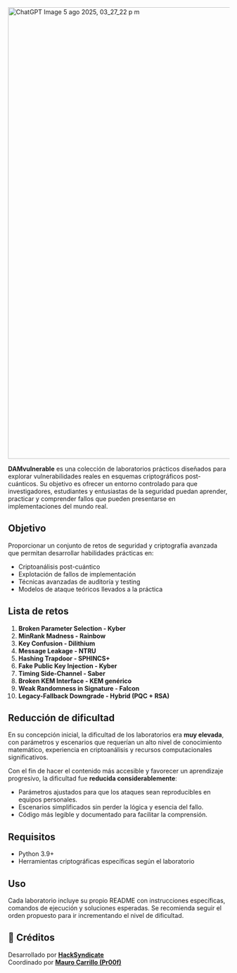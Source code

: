 
<img width="1536" height="1024" alt="ChatGPT Image 5 ago 2025, 03_27_22 p m" src="https://github.com/user-attachments/assets/9a6dda14-a76c-4dbc-b4b3-6dabffa53b23" />

**DAMvulnerable** es una colección de laboratorios prácticos diseñados para explorar vulnerabilidades reales en esquemas criptográficos post-cuánticos. Su objetivo es ofrecer un entorno controlado para que investigadores, estudiantes y entusiastas de la seguridad puedan aprender, practicar y comprender fallos que pueden presentarse en implementaciones del mundo real.

## Objetivo

Proporcionar un conjunto de retos de seguridad y criptografía avanzada que permitan desarrollar habilidades prácticas en:

- Criptoanálisis post-cuántico
- Explotación de fallos de implementación
- Técnicas avanzadas de auditoría y testing
- Modelos de ataque teóricos llevados a la práctica

## Lista de retos

1. **Broken Parameter Selection - Kyber**  
2. **MinRank Madness - Rainbow**  
3. **Key Confusion - Dilithium**  
4. **Message Leakage - NTRU**  
5. **Hashing Trapdoor - SPHINCS+**  
6. **Fake Public Key Injection - Kyber**  
7. **Timing Side-Channel - Saber**  
8. **Broken KEM Interface - KEM genérico**  
9. **Weak Randomness in Signature - Falcon**  
10. **Legacy-Fallback Downgrade - Hybrid (PQC + RSA)**

## Reducción de dificultad

En su concepción inicial, la dificultad de los laboratorios era **muy elevada**, con parámetros y escenarios que requerían un alto nivel de conocimiento matemático, experiencia en criptoanálisis y recursos computacionales significativos.  

Con el fin de hacer el contenido más accesible y favorecer un aprendizaje progresivo, la dificultad fue **reducida considerablemente**:
- Parámetros ajustados para que los ataques sean reproducibles en equipos personales.
- Escenarios simplificados sin perder la lógica y esencia del fallo.
- Código más legible y documentado para facilitar la comprensión.

## Requisitos

- Python 3.9+  
- Herramientas criptográficas específicas según el laboratorio    

## Uso

Cada laboratorio incluye su propio README con instrucciones específicas, comandos de ejecución y soluciones esperadas. Se recomienda seguir el orden propuesto para ir incrementando el nivel de dificultad.

## 📜 Créditos

Desarrollado por [**HackSyndicate**](hhttps://www.hacksyndicate.xyz)  
Coordinado por [**Mauro Carrillo (Pr00f)**](www.linkedin.com/in/mauro-carrillo-7a326a208)
